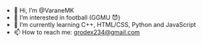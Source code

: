 - 👋 Hi, I’m @VaraneMK
- 👀 I’m interested in football (GGMU 😈)
- 🌱 I’m currently learning C++, HTML/CSS, Python and JavaScript
- 📫 How to reach me: grodex234@gmail.com

<!---
VaraneMK/VaraneMK is a ✨ special ✨ repository because its `README.md` (this file) appears on your GitHub profile.
You can click the Preview link to take a look at your changes.
--->
